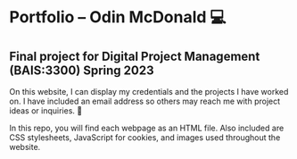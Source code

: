 # Portfolio – Odin McDonald :computer:
## Final project for Digital Project Management (BAIS:3300) Spring 2023
On this website, I can display my credentials and the projects I have worked on. I have included an email address so others may reach me with project ideas or inquiries. :email:

In this repo, you will find each webpage as an HTML file. Also included are CSS stylesheets, JavaScript for cookies, and images used throughout the website.

